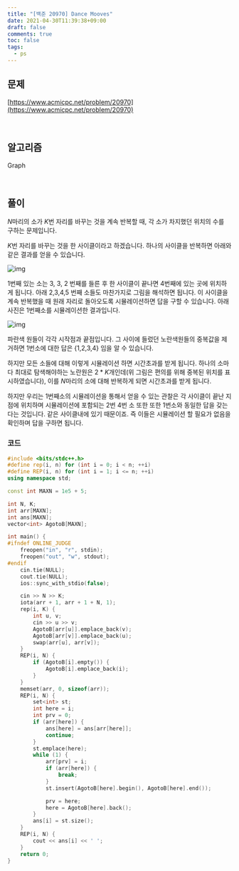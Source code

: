 ```yaml
---
title: "[백준 20970] Dance Mooves"
date: 2021-04-30T11:39:38+09:00
draft: false
comments: true
toc: false
tags:
  - ps
---
```


## 문제

[https://www.acmicpc.net/problem/20970](https://www.acmicpc.net/problem/20970)

<br>

## 알고리즘

Graph

<br>

## 풀이

$N$마리의 소가 $K$번 자리를 바꾸는 것을 계속 반복할 때, 각 소가 차지했던 위치의 수를 구하는 문제입니다.

$K$번 자리를 바꾸는 것을 한 사이클이라고 하겠습니다. 하나의 사이클을 반복하면 아래와 같은 결과를 얻을 수 있습니다.

![img](https://blog.kakaocdn.net/dn/c1g9Js/btq4YJ7IRDM/Kg4Ejy0DI8kUNuEsu4N9gK/img.png)

1번째 있는 소는 3, 3, 2 번째를 들른 후 한 사이클이 끝나면 4번째에 있는 곳에 위치하게 됩니다. 아래 2,3,4,5 번째 소들도 마찬가지로 그림을 해석하면 됩니다. 이 사이클을 계속 반복했을 때 원래 자리로 돌아오도록 시뮬레이션하면 답을 구할 수 있습니다. 아래 사진은 1번째소를 시뮬레이션한 결과입니다.

![img](https://blog.kakaocdn.net/dn/b4zPAA/btq4WKGRmVK/I8ycrD0Y2puk3oseeju19K/img.png)

파란색 원들이 각각 시작점과 끝점입니다. 그 사이에 들렀던 노란색원들의 중복값을 제거하면 1번소에 대한 답은 {1,2,3,4} 임을 알 수 있습니다.

하지만 모든 소들에 대해 이렇게 시뮬레이션 하면 시간초과를 받게 됩니다. 하나의 소마다 최대로 탐색해야하는 노란원은 $2*K$개인데(위 그림은 편의를 위해 중복된 위치를 표시하였습니다), 이를 $N$마리의 소에 대해 반복하게 되면 시간초과를 받게 됩니다.

하지만 우리는 1번째소의 시뮬레이션을 통해서 얻을 수 있는 관찰은 각 사이클이 끝난 지점에 위치하며 시뮬레이션에 포함되는 2번 4번 소 또한 또한 1번소와 동일한 답을 갖는다는 것입니다. 같은 사이클내에 있기 때문이죠. 즉 이들은 시뮬레이션 할 필요가 없음을 확인하며 답을 구하면 됩니다.

### 코드

```c++
#include <bits/stdc++.h>
#define rep(i, n) for (int i = 0; i < n; ++i)
#define REP(i, n) for (int i = 1; i <= n; ++i)
using namespace std;

const int MAXN = 1e5 + 5;

int N, K;
int arr[MAXN];
int ans[MAXN];
vector<int> AgotoB[MAXN];

int main() {
#ifndef ONLINE_JUDGE
    freopen("in", "r", stdin);
    freopen("out", "w", stdout);
#endif
    cin.tie(NULL);
    cout.tie(NULL);
    ios::sync_with_stdio(false);

    cin >> N >> K;
    iota(arr + 1, arr + 1 + N, 1);
    rep(i, K) {
        int u, v;
        cin >> u >> v;
        AgotoB[arr[u]].emplace_back(v);
        AgotoB[arr[v]].emplace_back(u);
        swap(arr[u], arr[v]);
    }
    REP(i, N) {
        if (AgotoB[i].empty()) {
            AgotoB[i].emplace_back(i);
        }
    }
    memset(arr, 0, sizeof(arr));
    REP(i, N) {
        set<int> st;
        int here = i;
        int prv = 0;
        if (arr[here]) {
            ans[here] = ans[arr[here]];
            continue;
        }
        st.emplace(here);
        while (1) {
            arr[prv] = i;
            if (arr[here]) {
                break;
            }
            st.insert(AgotoB[here].begin(), AgotoB[here].end());

            prv = here;
            here = AgotoB[here].back();
        }
        ans[i] = st.size();
    }
    REP(i, N) {
        cout << ans[i] << ' ';
    }
    return 0;
}
```
